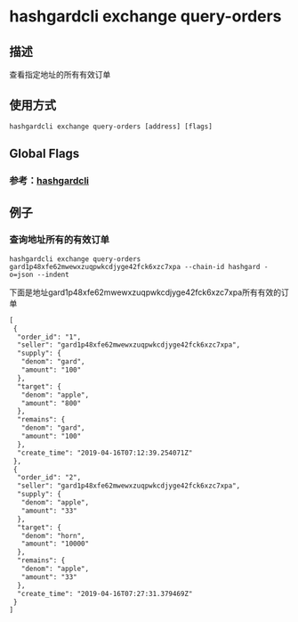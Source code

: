 # hashgardcli exchange query-orders

## 描述

查看指定地址的所有有效订单

## 使用方式

```
hashgardcli exchange query-orders [address] [flags]
```

## Global Flags

 ### 参考：[hashgardcli](../README.md)

## 例子

### 查询地址所有的有效订单

```shell
hashgardcli exchange query-orders gard1p48xfe62mwewxzuqpwkcdjyge42fck6xzc7xpa --chain-id hashgard -o=json --indent
```

下面是地址gard1p48xfe62mwewxzuqpwkcdjyge42fck6xzc7xpa所有有效的订单

```txt
[
 {
  "order_id": "1",
  "seller": "gard1p48xfe62mwewxzuqpwkcdjyge42fck6xzc7xpa",
  "supply": {
   "denom": "gard",
   "amount": "100"
  },
  "target": {
   "denom": "apple",
   "amount": "800"
  },
  "remains": {
   "denom": "gard",
   "amount": "100"
  },
  "create_time": "2019-04-16T07:12:39.254071Z"
 },
 {
  "order_id": "2",
  "seller": "gard1p48xfe62mwewxzuqpwkcdjyge42fck6xzc7xpa",
  "supply": {
   "denom": "apple",
   "amount": "33"
  },
  "target": {
   "denom": "horn",
   "amount": "10000"
  },
  "remains": {
   "denom": "apple",
   "amount": "33"
  },
  "create_time": "2019-04-16T07:27:31.379469Z"
 }
]
```
